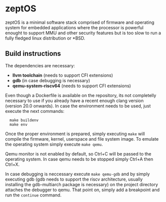 # zeptOS

zeptOS is a minimal software stack comprised of firmware and operating system
for embedded applications where the processor is powerful enought to support MMU
and other security features but is too slow to run a fully fledged linux
distribution or *BSD.

## Build instructions

The dependencies are necessary:

- **llvm toolchain** (needs to support CFI extensions)
- **gdb** (in case debugging is necessary)
- **qemu-system-riscv64** (needs to support CFI extensions)

Even though a Dockerfile is available on the repository, its not completelly
necessary to use if you already have a recent enough clang version (version 20.0
onwards). In case the environment needs to be used, just execute the next commands:

```
  make buildenv
  make env
```

Once the proper environment is prepared, simply executing `make` will compile the firmware, kernel, userspace and file system image. To emulate the operating system simply execute `make qemu`.

Qemu monitor is not enabled by default, so Ctrl+C will be passed to the operating system. In case qemu needs to be stopped simply Ctrl+A then Ctrl+X.

In case debugging is neccessary execute `make qemu-gdb` and by simply executing gdb (gdb needs to support the riscv architecture, usually installing the gdb-multiarch package is necessary) on the project directory attaches the debugger to qemu. That point on, simply add a breakpoint and run the `continue` command.
